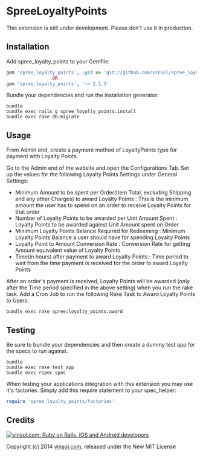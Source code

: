 SpreeLoyaltyPoints
==================

This extension is still under development. Please don't use it in production.

Installation
------------

Add spree_loyalty_points to your Gemfile:

```ruby
gem 'spree_loyalty_points', :git => 'git://github.com/vinsol/spree_loyalty_points.git'
                 OR
gem 'spree_loyalty_points', '~> 2.1.3'
```

Bundle your dependencies and run the installation generator:

```shell
bundle
bundle exec rails g spree_loyalty_points:install
bundle exec rake db:migrate
```

Usage
-----

From Admin end, create a payment method of LoyaltyPoints type for payment with Loyalty Points.

Go to the Admin end of the website and open the Configurations Tab. Set up the values for the following Loyalty Points Settings under General Settings:

* Minimum Amount to be spent per Order(Item Total, excluding Shipping and any other Charges) to award Loyalty Points : This is the minimum amount the user has to spend on an order to receive Loyalty Points for that order
* Number of Loyalty Points to be awarded per Unit Amount Spent : Loyalty Points to be awarded against Unit Amount spent on Order
* Minimum Loyalty Points Balance Required for Redeeming : Minimum Loyalty Points Balance a user should have for spending Loyalty Points
* Loyalty Point to Amount Conversion Rate : Conversion Rate for getting Amount equivalent value of Loyalty Points
* Time(in hours) after payment to award Loyalty Points : Time period to wait from the time payment is received for the order to award Loyalty Points

After an order's payment is received, Loyalty Points will be awarded (only after the Time period specified in the above setting) when you run the rake task.
Add a Cron Job to run the following Rake Task to Award Loyalty Points to Users:

```shell
bundle exec rake spree:loyalty_points:award
```

Testing
-------

Be sure to bundle your dependencies and then create a dummy test app for the specs to run against.

```shell
bundle
bundle exec rake test_app
bundle exec rspec spec
```

When testing your applications integration with this extension you may use it's factories.
Simply add this require statement to your spec_helper:

```ruby
require 'spree_loyalty_points/factories'
```


Credits
-------

[![vinsol.com: Ruby on Rails, iOS and Android developers](http://vinsol.com/vin_logo.png "Ruby on Rails, iOS and Android developers")](http://vinsol.com)

Copyright (c) 2014 [vinsol.com](http://vinsol.com "Ruby on Rails, iOS and Android developers"), released under the New MIT License

